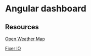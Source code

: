 # Angular dashboard

## Resources

[Open Weather Map](https://openweathermap.org/)

[Fixer IO](https://fixer.io/)
